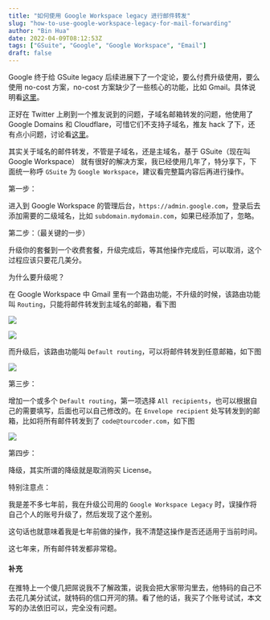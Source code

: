 ```yaml
---
title: "如何使用 Google Workspace legacy 进行邮件转发"
slug: "how-to-use-google-workspace-legacy-for-mail-forwarding"
author: "Bin Hua"
date: 2022-04-09T08:12:53Z
tags: ["GSuite", "Google", "Google Workspace", "Email"]
draft: false
---
```


Google 终于给 GSuite legacy 后续进展下了一个定论，要么付费升级使用，要么使用 no-cost 方案，no-cost 方案缺少了一些核心的功能，比如 Gmail。具体说明看[这里](https://support.google.com/a/answer/60217#nocost)。


正好在 Twitter 上刷到一个推友说到的问题，子域名邮箱转发的问题，他使用了 Google Domains 和 Cloudflare，可惜它们不支持子域名，推友 hack 了下，还有点小问题，讨论看[这里](https://twitter.com/oasisfeng/status/1512275422045929472)。

其实关于域名的邮件转发，不管是子域名，还是主域名，基于 GSuite（现在叫 Google Workspace） 就有很好的解决方案，我已经使用几年了，特分享下，下面统一称呼 `GSuite` 为 `Google Workspace`，建议看完整篇内容后再进行操作。

第一步：

进入到 Google Workspace 的管理后台，`https://admin.google.com`，登录后去添加需要的二级域名，比如 `subdomain.mydomain.com`，如果已经添加了，忽略。

第二步：（最关键的一步）

升级你的套餐到一个收费套餐，升级完成后，等其他操作完成后，可以取消，这个过程应该只要花几美分。

为什么要升级呢？

在 Google Workspace 中 Gmail 里有一个路由功能，不升级的时候，该路由功能叫 `Routing`，只能将邮件转发到主域名的邮箱，看下图

![](https://storage.tourcoder.com/tcblog/how-to-use-google-workspace-legacy-for-mail-forwarding-01.jpg)

![](https://storage.tourcoder.com/tcblog/how-to-use-google-workspace-legacy-for-mail-forwarding-03.jpg)

而升级后，该路由功能叫 `Default routing`，可以将邮件转发到任意邮箱，如下图

![](https://storage.tourcoder.com/tcblog/how-to-use-google-workspace-legacy-for-mail-forwarding-02.jpg)

第三步：

增加一个或多个 `Default routing`，第一项选择 `All recipients`，也可以根据自己的需要填写，后面也可以自己修改的。在 `Envelope recipient` 处写转发到的邮箱，比如将所有邮件转发到了 `code@tourcoder.com`，如下图

![](https://storage.tourcoder.com/tcblog/how-to-use-google-workspace-legacy-for-mail-forwarding-04.jpg)

第四步：

降级，其实所谓的降级就是取消购买 License。

特别注意点：

我是差不多七年前，我在升级公司用的 `Google Workspace Legacy` 时，误操作将自己个人的账号升级了，然后发现了这个差别。

这句话也就意味着我是七年前做的操作，我不清楚这操作是否还适用于当前时间。

这七年来，所有邮件转发都非常稳。

#### 补充

在推特上一个傻几把屌说我不了解政策，说我会把大家带沟里去，他特码的自己不去花几美分试试，就特码的信口开河的猜。看了他的话，我买了个账号试试，本文写的办法依旧可以，完全没有问题。
